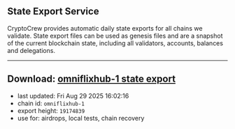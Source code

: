 ## State Export Service
CryptoCrew provides automatic daily state exports for all chains we validate. State export files can be used as genesis files and are a snapshot of the current blockchain state, including all validators, accounts, balances and delegations.

---
**Download: [omniflixhub-1 state export](https://dl-eu2.ccvalidators.com/SERVICE/omniflixhub/omniflixhub-1_export_19174839.json)**
---

- last updated: Fri Aug 29 2025 16:02:16
- chain id: `omniflixhub-1`
- export height: `19174839`
- use for: airdrops, local tests, chain recovery
